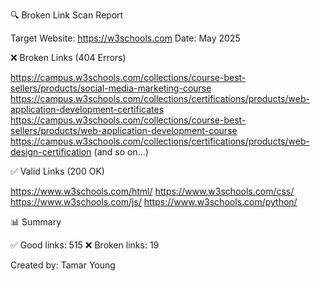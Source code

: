 🔍 Broken Link Scan Report

Target Website: https://w3schools.com
Date: May 2025

❌ Broken Links (404 Errors)

https://campus.w3schools.com/collections/course-best-sellers/products/social-media-marketing-course
https://campus.w3schools.com/collections/certifications/products/web-application-development-certificates
https://campus.w3schools.com/collections/course-best-sellers/products/web-application-development-course
https://campus.w3schools.com/collections/certifications/products/web-design-certification
(and so on...)

✅ Valid Links (200 OK)

https://www.w3schools.com/html/
https://www.w3schools.com/css/
https://www.w3schools.com/js/
https://www.w3schools.com/python/


📊 Summary

✅ Good links: 515
❌ Broken links: 19


Created by: Tamar Young